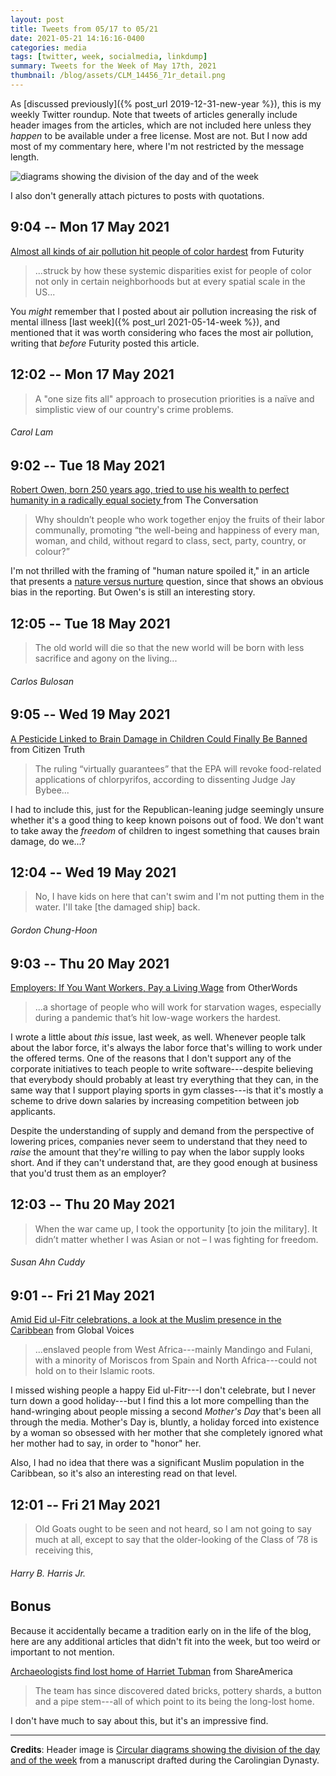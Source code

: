 ```yaml
---
layout: post
title: Tweets from 05/17 to 05/21
date: 2021-05-21 14:16:16-0400
categories: media
tags: [twitter, week, socialmedia, linkdump]
summary: Tweets for the Week of May 17th, 2021
thumbnail: /blog/assets/CLM_14456_71r_detail.png
---
```


As [discussed previously]({% post_url 2019-12-31-new-year %}), this is my weekly Twitter roundup.  Note that tweets of articles generally include header images from the articles, which are not included here unless they *happen* to be available under a free license.  Most are not.  But I now add most of my commentary here, where I'm not restricted by the message length.

![diagrams showing the division of the day and of the week](/blog/assets/CLM_14456_71r_detail.png "diagrams showing the division of the day and of the week")

I also don't generally attach pictures to posts with quotations.

## 9:04 -- Mon 17 May 2021

[<i class="fab fa-twitter-square"></i>](https://jcolag.github.io/twitter/1394277522058194947) [Almost all kinds of air pollution hit people of color hardest](https://www.futurity.org/air-pollution-people-of-color-disparity-2562642-2/) from Futurity

 > ...struck by how these systemic disparities exist for people of color not only in certain neighborhoods but at every spatial scale in the US...

You *might* remember that I posted about air pollution increasing the risk of mental illness [last week]({% post_url 2021-05-14-week %}), and mentioned that it was worth considering who faces the most air pollution, writing that *before* Futurity posted this article.

## 12:02 -- Mon 17 May 2021

[<i class="fab fa-twitter"></i>](https://jcolag.github.io/twitter/1394322317241630733)

 > A "one size fits all" approach to prosecution priorities is a naïve and simplistic view of our country's crime problems.

###### Carol Lam

## 9:02 -- Tue 18 May 2021

[<i class="fab fa-twitter-square"></i>](https://jcolag.github.io/twitter/1394639406687047685) [Robert Owen, born 250 years ago, tried to use his wealth to perfect humanity in a radically equal society ](https://theconversation.com/robert-owen-born-250-years-ago-tried-to-use-his-wealth-to-perfect-humanity-in-a-radically-equal-society-158402) from The Conversation

 > Why shouldn’t people who work together enjoy the fruits of their labor communally, promoting “the well-being and happiness of every man, woman, and child, without regard to class, sect, party, country, or colour?”

I'm not thrilled with the framing of "human nature spoiled it," in an article that presents a [nature versus nurture](https://en.wikipedia.org/wiki/Nature_versus_nurture) question, since that shows an obvious bias in the reporting.  But Owen's is still an interesting story.

## 12:05 -- Tue 18 May 2021

[<i class="fab fa-twitter"></i>](https://jcolag.github.io/twitter/1394685460597731332)

 > The old world will die so that the new world will be born with less sacrifice and agony on the living...

###### Carlos Bulosan

## 9:05 -- Wed 19 May 2021

[<i class="fab fa-twitter-square"></i>](https://jcolag.github.io/twitter/1395002549644664833) [A Pesticide Linked to Brain Damage in Children Could Finally Be Banned](https://citizentruth.org/a-pesticide-linked-to-brain-damage-in-children-could-finally-be-banned/) from Citizen Truth

 > The ruling “virtually guarantees” that the EPA will revoke food-related applications of chlorpyrifos, according to dissenting Judge Jay Bybee...

I had to include this, just for the Republican-leaning judge seemingly unsure whether it's a good thing to keep known poisons out of food.  We don't want to take away the *freedom* of children to ingest something that causes brain damage, do we...?

## 12:04 -- Wed 19 May 2021

[<i class="fab fa-twitter"></i>](https://jcolag.github.io/twitter/1395047596628987905)

 > No, I have kids on here that can't swim and I'm not putting them in the water. I'll take [the damaged ship] back.

###### Gordon Chung-Hoon

## 9:03 -- Thu 20 May 2021

[<i class="fab fa-twitter-square"></i>](https://jcolag.github.io/twitter/1395364434005184515) [Employers: If You Want Workers, Pay a Living Wage](https://otherwords.org/employers-if-you-want-workers-pay-a-living-wage/) from OtherWords

 > ...a shortage of people who will work for starvation wages, especially during a pandemic that’s hit low-wage workers the hardest.

I wrote a little about *this* issue, last week, as well.  Whenever people talk about the labor force, it's always the labor force that's willing to work under the offered terms.  One of the reasons that I don't support any of the corporate initiatives to teach people to write software---despite believing that everybody should probably at least try everything that they can, in the same way that I support playing sports in gym classes---is that it's mostly a scheme to drive down salaries by increasing competition between job applicants.

Despite the understanding of supply and demand from the perspective of lowering prices, companies never seem to understand that they need to *raise* the amount that they're willing to pay when the labor supply looks short.  And if they can't understand that, are they good enough at business that you'd trust them as an employer?

## 12:03 -- Thu 20 May 2021

[<i class="fab fa-twitter"></i>](https://jcolag.github.io/twitter/1395409732547010566)

 > When the war came up, I took the opportunity [to join the military]. It didn’t matter whether I was Asian or not – I was fighting for freedom.

###### Susan Ahn Cuddy

## 9:01 -- Fri 21 May 2021

[<i class="fab fa-twitter-square"></i>](https://jcolag.github.io/twitter/1395726318583484418) [Amid Eid ul-Fitr celebrations, a look at the Muslim presence in the Caribbean](https://globalvoices.org/2021/05/13/amid-eid-ul-fitr-celebrations-a-look-at-the-muslim-presence-in-the-caribbean/) from Global Voices

 > ...enslaved people from West Africa---mainly Mandingo and Fulani, with a minority of Moriscos from Spain and North Africa---could not hold on to their Islamic roots.

I missed wishing people a happy Eid ul-Fitr---I don't celebrate, but I never turn down a good holiday---but I find this a lot more compelling than the hand-wringing about people missing a second *Mother's Day* that's been all through the media.  Mother's Day is, bluntly, a holiday forced into existence by a woman so obsessed with her mother that she completely ignored what her mother had to say, in order to "honor" her.

Also, I had no idea that there was a significant Muslim population in the Caribbean, so it's also an interesting read on that level.

## 12:01 -- Fri 21 May 2021

[<i class="fab fa-twitter"></i>](https://jcolag.github.io/twitter/1395771616907366405)

 > Old Goats ought to be seen and not heard, so I am not going to say much at all, except to say that the older-looking of the Class of ’78 is receiving this,

###### Harry B. Harris Jr.

## Bonus

Because it accidentally became a tradition early on in the life of the blog, here are any additional articles that didn't fit into the week, but too weird or important to not mention.

<i class="fas fa-square"></i> [Archaeologists find lost home of Harriet Tubman](https://share.america.gov/archaeologists-find-home-harriet-tubman/) from ShareAmerica

 > The team has since discovered dated bricks, pottery shards, a button and a pipe stem---all of which point to its being the long-lost home.

I don't have much to say about this, but it's an impressive find.

* * *

**Credits**:  Header image is [Circular diagrams showing the division of the day and of the week](https://en.wikipedia.org/wiki/Week#/media/File:CLM_14456_71r_detail.jpg) from a manuscript drafted during the Carolingian Dynasty.
